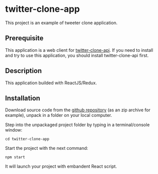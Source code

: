 # twitter-clone-app

This project is an example of tweeter clone application.

## Prerequisite

This application is a web client for [twitter-clone-api](https://github.com/vskrip/twitter-clone-api/). If you need to install and try to use this application, you should install twitter-clone-api first.

## Description

This application builded with ReactJS/Redux.

## Installation

Download source code from the [github repository](https://github.com/vskrip/twitter-clone-app) (as an zip archive for example), unpack in a folder on your local computer.

Step into the unpackaged project folder by typing in a terminal/console window:

`cd twitter-clone-app`

Start the project with the next command:

`npm start`

It will launch your project with embandent React script.
